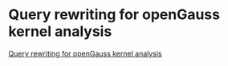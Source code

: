 # Query rewriting for openGauss kernel analysis
[Query rewriting for openGauss kernel analysis](https://aiwithcloud.com/2022/09/15/query_rewriting_for_opengauss_kernel_analysis/)